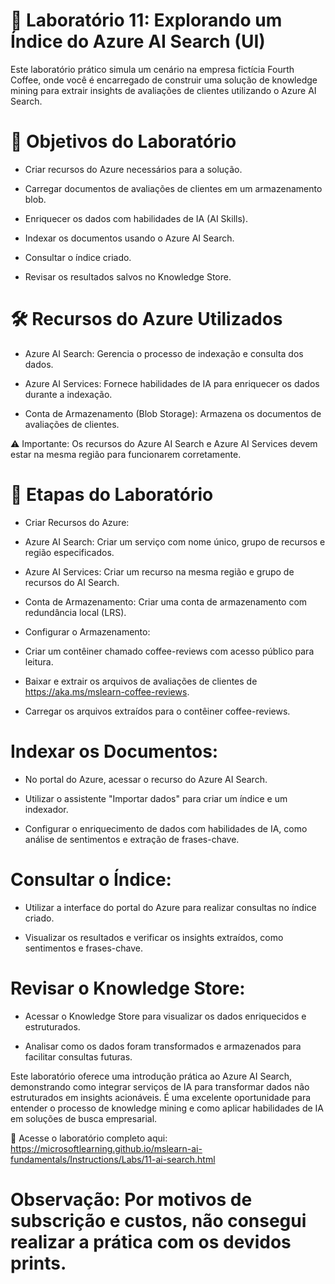 # 🧪 Laboratório 11: Explorando um Índice do Azure AI Search (UI)
Este laboratório prático simula um cenário na empresa fictícia Fourth Coffee, onde você é encarregado de construir uma solução de knowledge mining para extrair insights de avaliações de clientes utilizando o Azure AI Search.

# 🎯 Objetivos do Laboratório
* Criar recursos do Azure necessários para a solução.

* Carregar documentos de avaliações de clientes em um armazenamento blob.

* Enriquecer os dados com habilidades de IA (AI Skills).

* Indexar os documentos usando o Azure AI Search.

* Consultar o índice criado.

* Revisar os resultados salvos no Knowledge Store.

# 🛠️ Recursos do Azure Utilizados
* Azure AI Search: Gerencia o processo de indexação e consulta dos dados.

* Azure AI Services: Fornece habilidades de IA para enriquecer os dados durante a indexação.

* Conta de Armazenamento (Blob Storage): Armazena os documentos de avaliações de clientes.

⚠️ Importante: Os recursos do Azure AI Search e Azure AI Services devem estar na mesma região para funcionarem corretamente.


# 📂 Etapas do Laboratório
* Criar Recursos do Azure:

* Azure AI Search: Criar um serviço com nome único, grupo de recursos e região especificados.

* Azure AI Services: Criar um recurso na mesma região e grupo de recursos do AI Search.

* Conta de Armazenamento: Criar uma conta de armazenamento com redundância local (LRS).

* Configurar o Armazenamento:

* Criar um contêiner chamado coffee-reviews com acesso público para leitura.

* Baixar e extrair os arquivos de avaliações de clientes de https://aka.ms/mslearn-coffee-reviews.

* Carregar os arquivos extraídos para o contêiner coffee-reviews.

# Indexar os Documentos:

* No portal do Azure, acessar o recurso do Azure AI Search.

* Utilizar o assistente "Importar dados" para criar um índice e um indexador.

* Configurar o enriquecimento de dados com habilidades de IA, como análise de sentimentos e extração de frases-chave.

# Consultar o Índice:

* Utilizar a interface do portal do Azure para realizar consultas no índice criado.

* Visualizar os resultados e verificar os insights extraídos, como sentimentos e frases-chave.

# Revisar o Knowledge Store:

* Acessar o Knowledge Store para visualizar os dados enriquecidos e estruturados.

* Analisar como os dados foram transformados e armazenados para facilitar consultas futuras.

Este laboratório oferece uma introdução prática ao Azure AI Search, demonstrando como integrar serviços de IA para transformar dados não estruturados em insights acionáveis. É uma excelente oportunidade para entender o processo de knowledge mining e como aplicar habilidades de IA em soluções de busca empresarial.

🔗 Acesse o laboratório completo aqui: https://microsoftlearning.github.io/mslearn-ai-fundamentals/Instructions/Labs/11-ai-search.html

# Observação: Por motivos de subscrição e custos, não consegui realizar a prática com os devidos prints.
